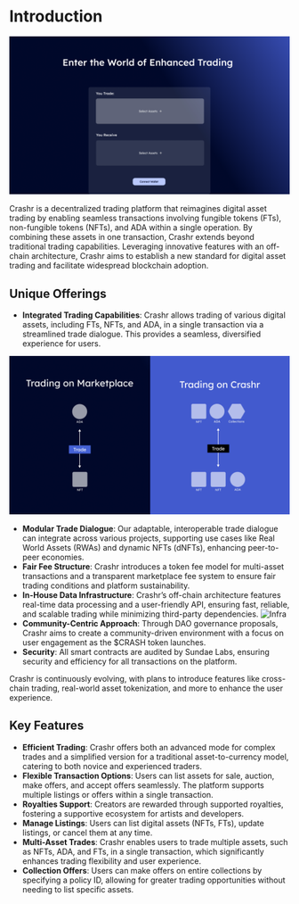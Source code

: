 # Introduction

![Trade](/img/trade.png)

Crashr is a decentralized trading platform that reimagines digital asset trading by enabling seamless transactions involving fungible tokens (FTs), non-fungible tokens (NFTs), and ADA within a single operation. By combining these assets in one transaction, Crashr extends beyond traditional trading capabilities. Leveraging innovative features with an off-chain architecture, Crashr aims to establish a new standard for digital asset trading and facilitate widespread blockchain adoption.
&#x20;

## **Unique Offerings**

* **Integrated Trading Capabilities**: Crashr allows trading of various digital assets, including FTs, NFTs, and ADA, in a single transaction via a streamlined trade dialogue. This provides a seamless, diversified experience for users.

![Tradesvs](/img/Tradesvs.png)

* **Modular Trade Dialogue**: Our adaptable, interoperable trade dialogue can integrate across various projects, supporting use cases like Real World Assets (RWAs) and dynamic NFTs (dNFTs), enhancing peer-to-peer economies.
* **Fair Fee Structure**: Crashr introduces a token fee model for multi-asset transactions and a transparent marketplace fee system to ensure fair trading conditions and platform sustainability.
* **In-House Data Infrastructure**: Crashr’s off-chain architecture features real-time data processing and a user-friendly API, ensuring fast, reliable, and scalable trading while minimizing third-party dependencies.
 ![Infra](/img/Infra.png)
* **Community-Centric Approach**: Through DAO governance proposals, Crashr aims to create a community-driven environment with a focus on user engagement as the $CRASH token launches.
* **Security**: All smart contracts are audited by Sundae Labs, ensuring security and efficiency for all transactions on the platform.

Crashr is continuously evolving, with plans to introduce features like cross-chain trading, real-world asset tokenization, and more to enhance the user experience.

## Key Features

* **Efficient Trading**: Crashr offers both an advanced mode for complex trades and a simplified version for a traditional asset-to-currency model, catering to both novice and experienced traders.
* **Flexible Transaction Options**: Users can list assets for sale, auction, make offers, and accept offers seamlessly. The platform supports multiple listings or offers within a single transaction.
* **Royalties Support**: Creators are rewarded through supported royalties, fostering a supportive ecosystem for artists and developers.
* **Manage Listings**: Users can list digital assets (NFTs, FTs), update listings, or cancel them at any time.
* **Multi-Asset Trades**: Crashr enables users to trade multiple assets, such as NFTs, ADA, and FTs, in a single transaction, which significantly enhances trading flexibility and user experience.
* **Collection Offers**: Users can make offers on entire collections by specifying a policy ID, allowing for greater trading opportunities without needing to list specific assets.
